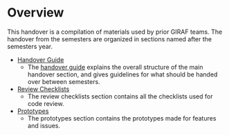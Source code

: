 ﻿# Overview

This handover is a compilation of materials used by prior GIRAF teams. 
The handover from the semesters are organized in sections named after the
semesters year.

- [Handover Guide](handover_guide.md)
    - The [handover guide](handover_guide.md) explains the overall structure of
      the main handover section, and gives guidelines for what should be handed
      over between semesters.
- [Review Checklists](./Review_Checklists/index.md)
    - The review checklists section contains all the
      checklists used for code review.
- [Prototypes](./Prototypes/index.md)
    - The prototypes section contains the prototypes made for
      features and issues.